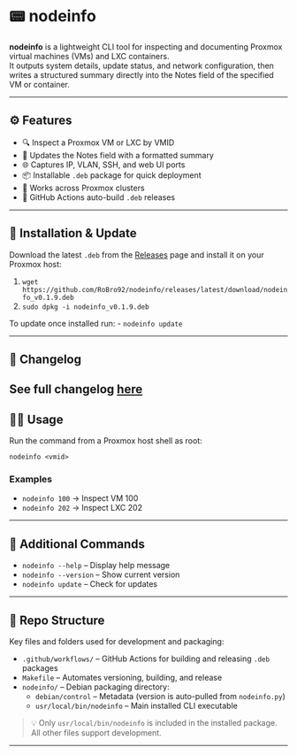 # 📟 nodeinfo

**nodeinfo** is a lightweight CLI tool for inspecting and documenting Proxmox virtual machines (VMs) and LXC containers.  
It outputs system details, update status, and network configuration, then writes a structured summary directly into the Notes field of the specified VM or container.

---

## ⚙️ Features

- 🔍 Inspect a Proxmox VM or LXC by VMID  
- 📝 Updates the Notes field with a formatted summary  
- 🌐 Captures IP, VLAN, SSH, and web UI ports  
- 📦 Installable `.deb` package for quick deployment  
- 🧱 Works across Proxmox clusters  
- 🚀 GitHub Actions auto-build `.deb` releases  

---

## 🚀 Installation & Update

Download the latest `.deb` from the [Releases](https://github.com/RoBro92/nodeinfo/releases) page and install it on your Proxmox host:

1. `wget https://github.com/RoBro92/nodeinfo/releases/latest/download/nodeinfo_v0.1.9.deb`
2. `sudo dpkg -i nodeinfo_v0.1.9.deb`

To update once installed run: - `nodeinfo update`

---
## 📘 Changelog

See full changelog [here](./CHANGELOG.md)
---

## 🧑‍💻 Usage

Run the command from a Proxmox host shell as root:

`nodeinfo <vmid>`

### Examples

- `nodeinfo 100` → Inspect VM 100  
- `nodeinfo 202` → Inspect LXC 202  

---

## 🧹 Additional Commands

- `nodeinfo --help` – Display help message  
- `nodeinfo --version` – Show current version  
- `nodeinfo update` – Check for updates  

---

## 📁 Repo Structure

Key files and folders used for development and packaging:

- `.github/workflows/` – GitHub Actions for building and releasing `.deb` packages  
- `Makefile` – Automates versioning, building, and release  
- `nodeinfo/` – Debian packaging directory:
  - `debian/control` – Metadata (version is auto-pulled from `nodeinfo.py`)  
  - `usr/local/bin/nodeinfo` – Main installed CLI executable  

> 💡 Only `usr/local/bin/nodeinfo` is included in the installed package. All other files support development.

---

